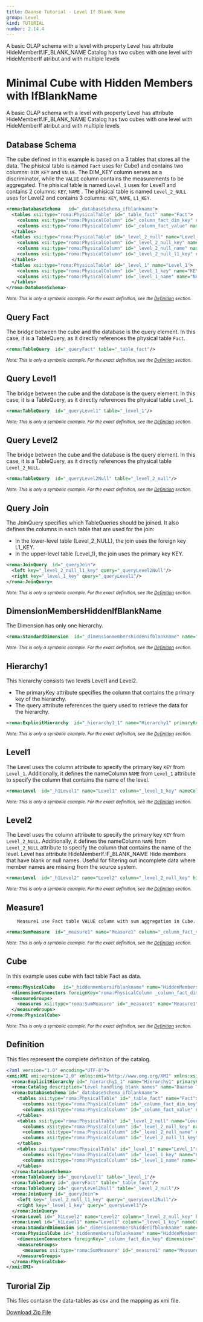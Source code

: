 ```yaml
---
title: Daanse Tutorial - Level If Blank Name
group: Level
kind: TUTORIAL
number: 2.14.4
---
```

A basic OLAP schema with a level with property Level has attribute HideMemberIf.IF_BLANK_NAME
Catalog has two cubes with one level with HideMemberIf atribut and with multiple levels


# Minimal Cube with Hidden Members with IfBlankName

A basic OLAP schema with a level with property Level has attribute HideMemberIf.IF_BLANK_NAME
Catalog has two cubes with one level with HideMemberIf atribut and with multiple levels


## Database Schema

The cube defined in this example is based on a 3 tables that stores all the data.
The phisical table is named `Fact` uses for Cube1 and contains two columns: `DIM_KEY` and `VALUE`.
The DIM_KEY column serves as a discriminator, while the `VALUE` column contains the measurements to be aggregated.
The phisical table is named `Level_1` uses for Level1 and contains 2 columns: `KEY`, `NAME` .
The phisical table is named `Level_2_NULL` uses for Level2 and contains 3 columns: `KEY`, `NAME`, `L1_KEY`.


```xml
<roma:DatabaseSchema   id="_databaseSchema_ifblankname">
  <tables xsi:type="roma:PhysicalTable" id="_table_fact" name="Fact">
    <columns xsi:type="roma:PhysicalColumn" id="_column_fact_dim_key" name="DIM_KEY" type="Integer"/>
    <columns xsi:type="roma:PhysicalColumn" id="_column_fact_value" name="VALUE" type="Integer"/>
  </tables>
  <tables xsi:type="roma:PhysicalTable" id="_level_2_null" name="Level_2_NULL">
    <columns xsi:type="roma:PhysicalColumn" id="_level_2_null_key" name="KEY" type="Integer"/>
    <columns xsi:type="roma:PhysicalColumn" id="_level_2_null_name" name="NAME"/>
    <columns xsi:type="roma:PhysicalColumn" id="_level_2_null_l1_key" name="L1_KEY" type="Integer"/>
  </tables>
  <tables xsi:type="roma:PhysicalTable" id="_level_1" name="Level_1">
    <columns xsi:type="roma:PhysicalColumn" id="_level_1_key" name="KEY" type="Integer"/>
    <columns xsi:type="roma:PhysicalColumn" id="_level_1_name" name="NAME"/>
  </tables>
</roma:DatabaseSchema>

```
*<small>Note: This is only a symbolic example. For the exact definition, see the [Definition](#definition) section.</small>*
## Query Fact

The bridge between the cube and the database is the query element. In this case, it is a TableQuery,
as it directly references the physical table `Fact`.


```xml
<roma:TableQuery  id="_queryFact" table="_table_fact"/>

```
*<small>Note: This is only a symbolic example. For the exact definition, see the [Definition](#definition) section.</small>*
## Query Level1

The bridge between the cube and the database is the query element. In this case, it is a TableQuery,
as it directly references the physical table `Level_1`.


```xml
<roma:TableQuery  id="_queryLevel1" table="_level_1"/>

```
*<small>Note: This is only a symbolic example. For the exact definition, see the [Definition](#definition) section.</small>*
## Query Level2

The bridge between the cube and the database is the query element. In this case, it is a TableQuery,
as it directly references the physical table `Level_2_NULL`.


```xml
<roma:TableQuery  id="_queryLevel2Null" table="_level_2_null"/>

```
*<small>Note: This is only a symbolic example. For the exact definition, see the [Definition](#definition) section.</small>*
## Query Join

The JoinQuery specifies which TableQueries should be joined. It also defines the columns in each table that are used for the join:

- In the lower-level table (Level_2_NULL), the join uses the foreign key L1_KEY.
- In the upper-level table (Level_1), the join uses the primary key KEY.



```xml
<roma:JoinQuery  id="_queryJoin">
  <left key="_level_2_null_l1_key" query="_queryLevel2Null"/>
  <right key="_level_1_key" query="_queryLevel1"/>
</roma:JoinQuery>

```
*<small>Note: This is only a symbolic example. For the exact definition, see the [Definition](#definition) section.</small>*
## DimensionMembersHiddenIfBlankName

The Dimension has only one hierarchy.


```xml
<roma:StandardDimension  id="_dimensionmembershiddenifblankname" name="DimensionMembersHiddenIfBlankName" hierarchies="roma:ExplicitHierarchy _hierarchy1_1"/>

```
*<small>Note: This is only a symbolic example. For the exact definition, see the [Definition](#definition) section.</small>*
## Hierarchy1

This hierarchy consists two levels Level1 and Level2.
- The primaryKey attribute specifies the column that contains the primary key of the hierarchy.
- The query attribute references the query used to retrieve the data for the hierarchy.


```xml
<roma:ExplicitHierarchy  id="_hierarchy1_1" name="Hierarchy1" primaryKey="_level_2_null_key" query="_queryJoin" levels="_h1Level1 _h1Level2"/>

```
*<small>Note: This is only a symbolic example. For the exact definition, see the [Definition](#definition) section.</small>*
## Level1

The Level uses the column attribute to specify the primary key `KEY` from `Level_1`.
Additionally, it defines the nameColumn `NAME` from `Level_1` attribute  to specify
the column that contains the name of the level.


```xml
<roma:Level  id="_h1Level1" name="Level1" column="_level_1_key" nameColumn="_level_1_name"/>

```
*<small>Note: This is only a symbolic example. For the exact definition, see the [Definition](#definition) section.</small>*
## Level2

The Level uses the column attribute to specify the primary key `KEY` from `Level_2_NULL`.
Additionally, it defines the nameColumn `NAME` from `Level_2_NULL` attribute  to specify
the column that contains the name of the level.
Level has  attribute HideMemberIf.IF_BLANK_NAME
Hide members that have blank or null names. Useful for filtering out incomplete data
where member names are missing from the source system.


```xml
<roma:Level  id="_h1Level2" name="Level2" column="_level_2_null_key" hideMemberIf="IfBlankName" nameColumn="_level_2_null_name"/>

```
*<small>Note: This is only a symbolic example. For the exact definition, see the [Definition](#definition) section.</small>*
## Measure1

        Measure1 use Fact table VALUE column with sum aggregation in Cube.


```xml
<roma:SumMeasure  id="_measure1" name="Measure1" column="_column_fact_value"/>

```
*<small>Note: This is only a symbolic example. For the exact definition, see the [Definition](#definition) section.</small>*
## Cube

In this example uses cube with fact table Fact as data.


```xml
<roma:PhysicalCube   id="_hiddenmembersifblankname" name="HiddenMembersIfBlankName" query="_queryFact">
  <dimensionConnectors foreignKey="roma:PhysicalColumn _column_fact_dim_key" dimension="roma:StandardDimension _dimensionmembershiddenifblankname" overrideDimensionName="DimensionMembersHiddenIfBlankName" id="_dc_dimensionMembersHiddenIfBlankName"/>
  <measureGroups>
    <measures xsi:type="roma:SumMeasure" id="_measure1" name="Measure1" column="_column_fact_value"/>
  </measureGroups>
</roma:PhysicalCube>

```
*<small>Note: This is only a symbolic example. For the exact definition, see the [Definition](#definition) section.</small>*

## Definition

This files represent the complete definition of the catalog.

```xml
<?xml version="1.0" encoding="UTF-8"?>
<xmi:XMI xmi:version="2.0" xmlns:xmi="http://www.omg.org/XMI" xmlns:xsi="http://www.w3.org/2001/XMLSchema-instance" xmlns:roma="https://www.daanse.org/spec/org.eclipse.daanse.rolap.mapping">
  <roma:ExplicitHierarchy id="_hierarchy1_1" name="Hierarchy1" primaryKey="_level_2_null_key" query="_queryJoin" levels="_h1Level1 _h1Level2"/>
  <roma:Catalog description="Level handling blank names" name="Daanse Tutorial - Level If Blank Name" cubes="_hiddenmembersifblankname" dbschemas="_databaseSchema_ifblankname"/>
  <roma:DatabaseSchema id="_databaseSchema_ifblankname">
    <tables xsi:type="roma:PhysicalTable" id="_table_fact" name="Fact">
      <columns xsi:type="roma:PhysicalColumn" id="_column_fact_dim_key" name="DIM_KEY" type="Integer"/>
      <columns xsi:type="roma:PhysicalColumn" id="_column_fact_value" name="VALUE" type="Integer"/>
    </tables>
    <tables xsi:type="roma:PhysicalTable" id="_level_2_null" name="Level_2_NULL">
      <columns xsi:type="roma:PhysicalColumn" id="_level_2_null_key" name="KEY" type="Integer"/>
      <columns xsi:type="roma:PhysicalColumn" id="_level_2_null_name" name="NAME"/>
      <columns xsi:type="roma:PhysicalColumn" id="_level_2_null_l1_key" name="L1_KEY" type="Integer"/>
    </tables>
    <tables xsi:type="roma:PhysicalTable" id="_level_1" name="Level_1">
      <columns xsi:type="roma:PhysicalColumn" id="_level_1_key" name="KEY" type="Integer"/>
      <columns xsi:type="roma:PhysicalColumn" id="_level_1_name" name="NAME"/>
    </tables>
  </roma:DatabaseSchema>
  <roma:TableQuery id="_queryLevel1" table="_level_1"/>
  <roma:TableQuery id="_queryFact" table="_table_fact"/>
  <roma:TableQuery id="_queryLevel2Null" table="_level_2_null"/>
  <roma:JoinQuery id="_queryJoin">
    <left key="_level_2_null_l1_key" query="_queryLevel2Null"/>
    <right key="_level_1_key" query="_queryLevel1"/>
  </roma:JoinQuery>
  <roma:Level id="_h1Level2" name="Level2" column="_level_2_null_key" hideMemberIf="IfBlankName" nameColumn="_level_2_null_name"/>
  <roma:Level id="_h1Level1" name="Level1" column="_level_1_key" nameColumn="_level_1_name"/>
  <roma:StandardDimension id="_dimensionmembershiddenifblankname" name="DimensionMembersHiddenIfBlankName" hierarchies="_hierarchy1_1"/>
  <roma:PhysicalCube id="_hiddenmembersifblankname" name="HiddenMembersIfBlankName" query="_queryFact">
    <dimensionConnectors foreignKey="_column_fact_dim_key" dimension="_dimensionmembershiddenifblankname" overrideDimensionName="DimensionMembersHiddenIfBlankName" id="_dc_dimensionMembersHiddenIfBlankName"/>
    <measureGroups>
      <measures xsi:type="roma:SumMeasure" id="_measure1" name="Measure1" column="_column_fact_value"/>
    </measureGroups>
  </roma:PhysicalCube>
</xmi:XMI>

```



## Turorial Zip
This files contaisn the data-tables as csv and the mapping as xmi file.

<a href="./zip/tutorial.level.ifblankname.zip" download>Download Zip File</a>
